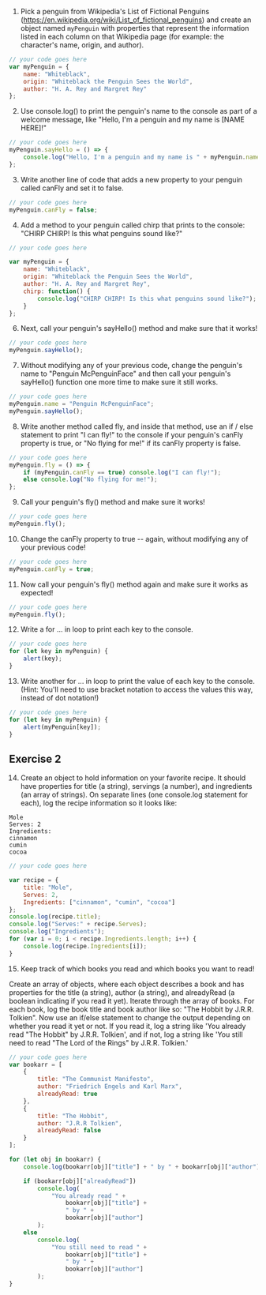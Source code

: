 1. Pick a penguin from Wikipedia's List of Fictional Penguins (https://en.wikipedia.org/wiki/List_of_fictional_penguins) and create an object named `myPenguin` with properties that represent the information listed in each column on that Wikipedia page (for example: the character's name, origin, and author).

```js
// your code goes here
var myPenguin = {
	name: "Whiteblack",
	origin: "Whiteblack the Penguin Sees the World",
	author: "H. A. Rey and Margret Rey"
};
```

2. Use console.log() to print the penguin's name to the console as part of a welcome message, like "Hello, I'm a penguin and my name is [NAME HERE]!"

```js
// your code goes here
myPenguin.sayHello = () => {
	console.log("Hello, I'm a penguin and my name is " + myPenguin.name);
};
```

3. Write another line of code that adds a new property to your penguin called canFly and set it to false.

```js
// your code goes here
myPenguin.canFly = false;
```

4. Add a method to your penguin called chirp that prints to the console: "CHIRP CHIRP! Is this what penguins sound like?"

```js
// your code goes here

var myPenguin = {
	name: "Whiteblack",
	origin: "Whiteblack the Penguin Sees the World",
	author: "H. A. Rey and Margret Rey",
	chirp: function() {
		console.log("CHIRP CHIRP! Is this what penguins sound like?");
	}
};
```

6. Next, call your penguin's sayHello() method and make sure that it works!

```js
// your code goes here
myPenguin.sayHello();
```

7. Without modifying any of your previous code, change the penguin's name to "Penguin McPenguinFace" and then call your penguin's sayHello() function one more time to make sure it still works.

```js
// your code goes here
myPenguin.name = "Penguin McPenguinFace";
myPenguin.sayHello();
```

8. Write another method called fly, and inside that method, use an if / else statement to print "I can fly!" to the console if your penguin's canFly property is true, or "No flying for me!" if its canFly property is false.

```js
// your code goes here
myPenguin.fly = () => {
	if (myPenguin.canFly == true) console.log("I can fly!");
	else console.log("No flying for me!");
};
```

9. Call your penguin's fly() method and make sure it works!

```js
// your code goes here
myPenguin.fly();
```

10. Change the canFly property to true -- again, without modifying any of your previous code!

```js
// your code goes here
myPenguin.canFly = true;
```

11. Now call your penguin's fly() method again and make sure it works as expected!

```js
// your code goes here
myPenguin.fly();
```

12. Write a for ... in loop to print each key to the console.

```js
// your code goes here
for (let key in myPenguin) {
	alert(key);
}
```

13. Write another for ... in loop to print the value of each key to the console. (Hint: You'll need to use bracket notation to access the values this way, instead of dot notation!)

```js
// your code goes here
for (let key in myPenguin) {
	alert(myPenguin[key]);
}
```

## Exercise 2

14. Create an object to hold information on your favorite recipe. It should have properties for title (a string), servings (a number), and ingredients (an array of strings).
    On separate lines (one console.log statement for each), log the recipe information so it looks like:

```
Mole
Serves: 2
Ingredients:
cinnamon
cumin
cocoa
```

```js
// your code goes here

var recipe = {
	title: "Mole",
	Serves: 2,
	Ingredients: ["cinnamon", "cumin", "cocoa"]
};
console.log(recipe.title);
console.log("Serves:" + recipe.Serves);
console.log("Ingredients");
for (var i = 0; i < recipe.Ingredients.length; i++) {
	console.log(recipe.Ingredients[i]);
}
```

15. Keep track of which books you read and which books you want to read!

Create an array of objects, where each object describes a book and has properties for the title (a string), author (a string), and alreadyRead (a boolean indicating if you read it yet).
Iterate through the array of books. For each book, log the book title and book author like so: "The Hobbit by J.R.R. Tolkien".
Now use an if/else statement to change the output depending on whether you read it yet or not. If you read it, log a string like 'You already read "The Hobbit" by J.R.R. Tolkien', and if not, log a string like 'You still need to read "The Lord of the Rings" by J.R.R. Tolkien.'

```js
// your code goes here
var bookarr = [
	{
		title: "The Communist Manifesto",
		author: "Friedrich Engels and Karl Marx",
		alreadyRead: true
	},
	{
		title: "The Hobbit",
		author: "J.R.R Tolkien",
		alreadyRead: false
	}
];

for (let obj in bookarr) {
	console.log(bookarr[obj]["title"] + " by " + bookarr[obj]["author"]);

	if (bookarr[obj]["alreadyRead"])
		console.log(
			"You already read " +
				bookarr[obj]["title"] +
				" by " +
				bookarr[obj]["author"]
		);
	else
		console.log(
			"You still need to read " +
				bookarr[obj]["title"] +
				" by " +
				bookarr[obj]["author"]
		);
}
```
